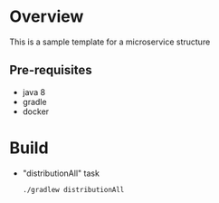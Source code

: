 # Overview
This is a sample template for a microservice structure

## Pre-requisites
- java 8
- gradle
 - docker

# Build
 - "distributionAll" task
 
    ` ./gradlew distributionAll `